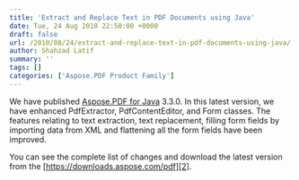 ```yaml
---
title: 'Extract and Replace Text in PDF Documents using Java'
date: Tue, 24 Aug 2010 22:50:00 +0000
draft: false
url: /2010/08/24/extract-and-replace-text-in-pdf-documents-using-java/
author: Shahzad Latif
summary: ''
tags: []
categories: ['Aspose.PDF Product Family']
---
```


We have published [Aspose.PDF for Java][1] 3.3.0. In this latest version, we have enhanced PdfExtractor, PdfContentEditor, and Form classes. The features relating to text extraction, text replacement, filling form fields by importing data from XML and flattening all the form fields have been improved.

You can see the complete list of changes and download the latest version from the [https://downloads.aspose.com/pdf][2].




[1]: https://products.aspose.com/pdf/java
[2]: https://downloads.aspose.com/pdf




